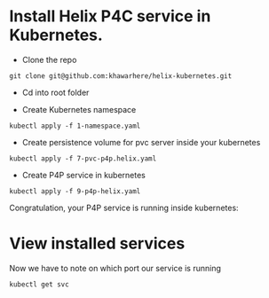 # Install Helix P4C service in Kubernetes.

* Clone the repo

```
git clone git@github.com:khawarhere/helix-kubernetes.git

```

* Cd into root folder

* Create Kubernetes namespace

```
kubectl apply -f 1-namespace.yaml
```

* Create persistence volume for pvc server inside your kubernetes

```
kubectl apply -f 7-pvc-p4p.helix.yaml
```

* Create P4P service in kubernetes

```
kubectl apply -f 9-p4p-helix.yaml
```

Congratulation, your P4P service is running inside kubernetes:

# View installed services

Now we have to note on which port our service is running

```
kubectl get svc
```
